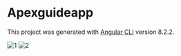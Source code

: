 # Apexguideapp

This project was generated with [Angular CLI](https://github.com/angular/angular-cli) version 8.2.2.

![1](https://user-images.githubusercontent.com/57501195/71429127-242ce400-26d6-11ea-88bd-94e4778c97f7.jpg)  ![2](https://user-images.githubusercontent.com/57501195/71429230-b208cf00-26d6-11ea-84cd-5cf9c79a7a58.jpg)


